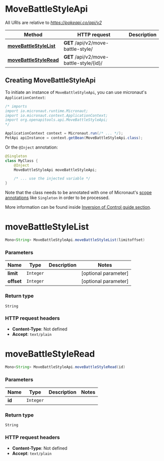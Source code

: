 # MoveBattleStyleApi

All URIs are relative to *https://pokeapi.co/api/v2*

Method | HTTP request | Description
------------- | ------------- | -------------
[**moveBattleStyleList**](MoveBattleStyleApi.md#moveBattleStyleList) | **GET** /api/v2/move-battle-style/ | 
[**moveBattleStyleRead**](MoveBattleStyleApi.md#moveBattleStyleRead) | **GET** /api/v2/move-battle-style/{id}/ | 


## Creating MoveBattleStyleApi

To initiate an instance of `MoveBattleStyleApi`, you can use micronaut's `ApplicationContext`:
```java
/* imports
import io.micronaut.runtime.Micronaut;
import io.micronaut.context.ApplicationContext;
import org.openapitools.api.MoveBattleStyleApi;
*/

ApplicationContext context = Micronaut.run(/* ... */);
PetApi apiInstance = context.getBean(MoveBattleStyleApi.class);
```

Or the `@Inject` annotation:
```java
@Singleton
class MyClass {
    @Inject
    MoveBattleStyleApi moveBattleStyleApi;

    /* ... use the injected variable */
}
```
Note that the class needs to be annotated with one of Micronaut's [scope annotations](https://docs.micronaut.io/latest/guide/#scopes) like `Singleton` in order to be processed.

More information can be found inside [Inversion of Control guide section](https://docs.micronaut.io/latest/guide/#ioc).

<a name="moveBattleStyleList"></a>
# **moveBattleStyleList**
```java
Mono<String> MoveBattleStyleApi.moveBattleStyleList(limitoffset)
```



### Parameters
Name | Type | Description  | Notes
------------- | ------------- | ------------- | -------------
 **limit** | `Integer`|  | [optional parameter]
 **offset** | `Integer`|  | [optional parameter]


### Return type
`String`



### HTTP request headers
 - **Content-Type**: Not defined
 - **Accept**: `text/plain`

<a name="moveBattleStyleRead"></a>
# **moveBattleStyleRead**
```java
Mono<String> MoveBattleStyleApi.moveBattleStyleRead(id)
```



### Parameters
Name | Type | Description  | Notes
------------- | ------------- | ------------- | -------------
 **id** | `Integer`|  |


### Return type
`String`



### HTTP request headers
 - **Content-Type**: Not defined
 - **Accept**: `text/plain`

